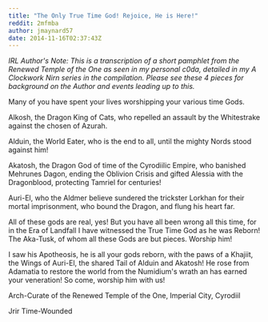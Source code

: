 ```yaml
---
title: "The Only True Time God! Rejoice, He is Here!"
reddit: 2mfmba
author: jmaynard57
date: 2014-11-16T02:37:43Z
---
```


*IRL Author's Note: This is a transcription of a short pamphlet from the Renewed Temple of the One as seen in my personal c0da, detailed in my A Clockwork Nirn series in the compilation. Please see these 4 pieces for background on the Author and events leading up to this.*

Many of you have spent your lives worshipping your various time Gods.

Alkosh, the Dragon King of Cats, who repelled an assault by the Whitestrake against the chosen of Azurah.

Alduin, the World Eater, who is the end to all, until the mighty Nords stood against him!

Akatosh, the Dragon God of time of the Cyrodiilic Empire, who banished Mehrunes Dagon, ending the Oblivion Crisis and gifted Alessia with the Dragonblood, protecting Tamriel for centuries!

Auri-El, who the Aldmer believe sundered the trickster Lorkhan for their mortal imprisonment, who bound the Dragon, and flung his heart far.

All of these gods are real, yes! But you have all been wrong all this time, for in the Era of Landfall I have witnessed the True Time God as he was Reborn! The Aka-Tusk, of whom all these Gods are but pieces. Worship him!

I saw his Apotheosis, he is all your gods reborn, with the paws of a Khajiit, the Wings of Auri-El, the shared Tail of Alduin and Akatosh! He rose from Adamatia to restore the world from the Numidium's wrath an has earned your veneration! So come, worship him with us!

Arch-Curate of the Renewed Temple of the One, Imperial City, Cyrodiil

Jrir Time-Wounded
